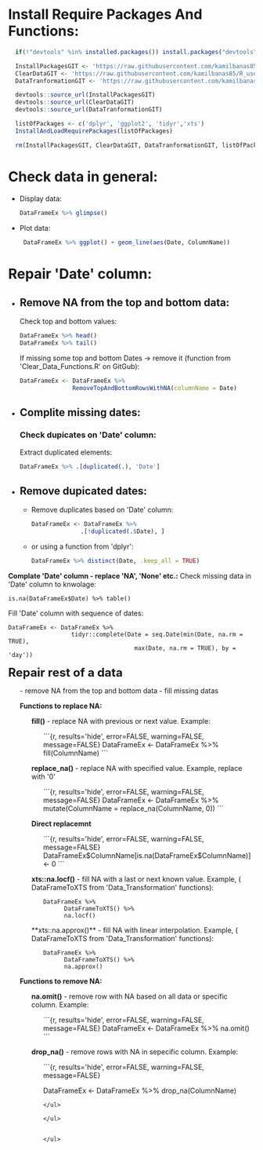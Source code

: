 # Install Require Packages And Functions:

  ```r
    if(!"devtools" %in% installed.packages()) install.packages("devtools")

    InstallPackagesGIT <- 'https://raw.githubusercontent.com/kamilbanas85/R_usefull_functions/master/Install_And_Load_Packages.R'
    ClearDataGIT <- 'https://raw.githubusercontent.com/kamilbanas85/R_usefull_functions/master/Clear_Data_Functions.R'
    DataTranformationGIT <- 'https://raw.githubusercontent.com/kamilbanas85/R_usefull_functions/master/Data_Transformation.R'

    devtools::source_url(InstallPackagesGIT)
    devtools::source_url(ClearDataGIT)
    devtools::source_url(DataTranformationGIT)

    listOfPackages <- c('dplyr', 'ggplot2', 'tidyr','xts')
    InstallAndLoadRequirePackages(listOfPackages)

    rm(InstallPackagesGIT, ClearDataGIT, DataTranformationGIT, listOfPackages)
  ```

# Check data in general:
 * Display data:
   ```r
   DataFrameEx %>% glimpse()
   ```
 * Plot data:
   ```r 
    DataFrameEx %>% ggplot() + geom_line(aes(Date, ColumnName))
   ```

# Repair 'Date' column:
 * ## Remove NA from the top and bottom data:
     Check top and bottom values:
     ```r
     DataFrameEx %>% head()
     DataFrameEx %>% tail()
     ```
     If missing some top and bottom Dates -> remove it (function from  'Clear_Data_Functions.R' on GitGub):
     ```r
     DataFrameEx <- DataFrameEx %>% 
                    RemoveTopAndBottomRowsWithNA(columnName = Date)
     ```
 * ## Complite missing dates:
      ### Check dupicates on 'Date' column:
      Extract duplicated elements:
      ```r
      DataFrameEx %>% .[duplicated(.), 'Date']
      ```
 * ## Remove dupicated dates:
      * Remove duplicates based on 'Date' column:
        ```r
        DataFrameEx <- DataFrameEx %>% 
                      .[!duplicated(.$Date), ]
        ```
      * or using a function from 'dplyr':
        ```r
        DataFrameEx %>% distinct(Date, .keep_all = TRUE)
        ```
    
 **Complate 'Date' column - replace 'NA', 'None' etc.:**
 Check missing data in 'Date' column to knwolage:
  ```{r, results='hide', error=FALSE, warning=FALSE, message=FALSE}
  is.na(DataFrameEx$Date) %>% table()  
  ```
 Fill 'Date' column with sequence of dates:
  ```{r, results='hide', error=FALSE, warning=FALSE, message=FALSE}
  DataFrameEx <- DataFrameEx %>% 
                    tidyr::complete(Date = seq.Date(min(Date, na.rm = TRUE),
                                      max(Date, na.rm = TRUE), by = 'day'))
  ``` 



<font size="5">**Repair rest of a data**</font>
<ul>
- remove NA from the top and bottom data
- fill missing datas

 **Functions to replace NA:**
 <ul>
  
  **fill()** - replace NA with previous or next value. Example:
  
  <ul>
  ```{r, results='hide', error=FALSE, warning=FALSE, message=FALSE}
  DataFrameEx <- DataFrameEx %>% 
                      fill(ColumnName)
  ```
  </ul>
  
  **replace_na()** - replace NA with specified value. Example, replace with '0'
  
  <ul>
  ```{r, results='hide', error=FALSE, warning=FALSE, message=FALSE}
  DataFrameEx <- DataFrameEx %>% 
                      mutate(ColumnName = replace_na(ColumnName, 0))
  ```
  </ul>
  
  **Direct replacemnt**
  
  <ul>
  ```{r, results='hide', error=FALSE, warning=FALSE, message=FALSE}
  DataFrameEx$ColumnName[is.na(DataFrameEx$ColumnName)] <- 0
  ```
  </ul>
  
  **xts::na.locf()** - fill NA with a last or next known value. Example, ( DataFrameToXTS from 'Data_Transformation' functions):
  <ul>

  ```{r, results='hide', error=FALSE, warning=FALSE, message=FALSE}
  DataFrameEx %>% 
        DataFrameToXTS() %>% 
        na.locf()
  ```
  </ul>
**xts::na.approx()** - fill NA with linear interpolation. Example, ( DataFrameToXTS from 'Data_Transformation' functions):
  <ul>

  ```{r, results='hide', error=FALSE, warning=FALSE, message=FALSE}
  DataFrameEx %>% 
        DataFrameToXTS() %>% 
        na.approx()
  ```
  </ul>  
  
 </ul>


 **Functions to remove NA:**
 <ul>
  
  **na.omit()** - remove row with NA based on all data or specific column. Example:
  
  <ul>
  ```{r, results='hide', error=FALSE, warning=FALSE, message=FALSE}
  DataFrameEx <- DataFrameEx %>% 
                      na.omit()
  ```
  </ul>
  
  **drop_na()** - remove rows with NA in sepecific column. Example:
  
  <ul>
  ```{r, results='hide', error=FALSE, warning=FALSE, message=FALSE}
  
  DataFrameEx <- DataFrameEx %>% 
                      drop_na(ColumnName)
  ```
  </ul>
  
 </ul>


</ul>


